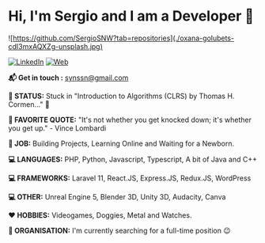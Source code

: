 # Hi, I'm Sergio and I am a Developer  :wave:

  ![https://github.com/SergioSNW?tab=repositories](./oxana-golubets-cdI3mxAQXZg-unsplash.jpg)

  [![LinkedIn](https://img.shields.io/badge/LinkedIn-Sergio_Santamaria_Nora-0077B5?style=for-the-badge&logo=linkedin&logoColor=white&labelColor=101010)](https://www.linkedin.com/in/sergio-santamaria-nora/)
  [![Web](https://img.shields.io/badge/Web-Portfolio_Web-14a1f0?style=for-the-badge&logo=dev.to&logoColor=white&labelColor=101010)](https://sergiosn.com/homepage/)
  <!--[![Email](https://img.shields.io/badge/Web-synssn@gmail.com-14a1f0?style=for-the-badge&logo=dev.to&logoColor=white&labelColor=101010)](synssn@gmail.com)-->

**:mailbox_with_mail: Get in touch :** synssn@gmail.com 

**🤔 STATUS:**  Stuck in "Introduction to Algorithms (CLRS) by Thomas H. Cormen..." :seedling:

**🐝 FAVORITE QUOTE:**  "It's not whether you get knocked down; it's whether you get up." - Vince Lombardi

**💎 JOB:** Building Projects, Learning Online and Waiting for a Newborn.

**💻 LANGUAGES:** PHP, Python, Javascript, Typescript, A bit of Java and C++

**💻 FRAMEWORKS:** Laravel 11, React.JS, Express.JS, Redux.JS, WordPress

**💻 OTHER:** Unreal Engine 5, Blender 3D, Unity 3D, Audacity, Canva

**❤️ HOBBIES:** Videogames, Doggies, Metal and Watches.

**🏢 ORGANISATION:** I'm currently searching for a full-time position 😉


<!--<a href="https://www.linkedin.com/in/sergio-santamaria-nora/"  target="_blank">
  <img src="https://raw.githubusercontent.com/MikeCodesDotNET/MikeCodesDotNET/a8abbf37441f3253f74ea255a47f289208d7568c/Resources/linkedIn.svg" alt="LinkedIn" style="vertical-align:top; margin:4px">
</a>
Or
<a href="mailto:synssn@gmail.com"  target="_blank">
  <img src="https://github.com/MikeCodesDotNET/ColoredBadges/blob/master/svg/social/email_me.svg" alt="Email" style="vertical-align:top; margin:4px">
</a>
-->



<!---
SergioSNW/SergioSNW is a ✨ special ✨ repository because its `README.md` (this file) appears on your GitHub profile.
You can click the Preview link to take a look at your changes.
--->
